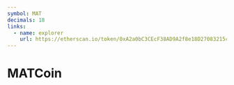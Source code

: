 ```yaml
---
symbol: MAT
decimals: 18
links:
  - name: explorer
    url: https://etherscan.io/token/0xA2a0bC3CEcF38AD9A2f8e18D27083215c1fB2706
---
```


# MATCoin
